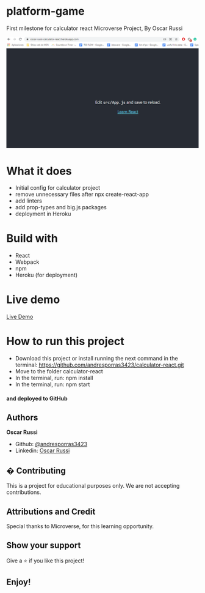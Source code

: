 # platform-game

First milestone for calculator react Microverse Project, By Oscar Russi

![screenshot](calculator-screenshot.png)

# What it does

- Initial config for calculator project
- remove unnecessary files after npx create-react-app 
- add linters
- add prop-types and big.js packages
- deployment in Heroku

# Build with

- React
- Webpack
- npm
- Heroku (for deployment)

# Live demo

[Live Demo](https://oscar-russi-calculator-react.herokuapp.com/)

# How to run this project

- Download this project or install running the next command in the terminal: https://github.com/andresporras3423/calculator-react.git
- Move to the folder calculator-react
- In the terminal, run: npm install
- In the terminal, run: npm start

#### and deployed to GitHub

## Authors

**Oscar Russi**
- Github: [@andresporras3423](https://github.com/andresporras3423/)
- Linkedin: [Oscar Russi](https://www.linkedin.com/in/oscar-andres-russi-porras)

## � Contributing

This is a project for educational purposes only. We are not accepting contributions.

## Attributions and Credit

Special thanks to Microverse, for this learning opportunity. 

## Show your support

Give a ⭐️ if you like this project!

## Enjoy!